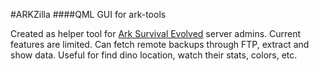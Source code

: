 #ARKZilla
####QML GUI for ark-tools

Created as helper tool for [Ark Survival Evolved](http://www.playark.com/) server admins.
Current features are limited.
Can fetch remote backups through FTP, extract and show data.
Useful for find dino location, watch their stats, colors, etc.

